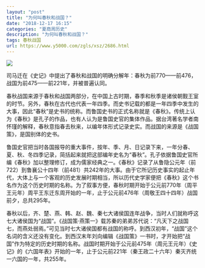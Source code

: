 ```yaml
---
layout: "post"
title: "为何叫春秋和战国？"
date: "2018-12-17 16:15"
categories: "夏商周历史"
description: "为何叫春秋和战国？"
tags: 春秋战国
url: https://www.y5000.com/zgls/xsz/2686.html
---
```






![](https://img.y5000.com/uploads/allimg/160519/4-160519220953X3.jpg)

司马迁在《史记》中提出了春秋和战国的明确分解年：春秋为前770——前476，战国为前475——前221年，并被普遍认同。

春秋战国来源于春秋和战国两部分，在中国上古时期，春季和秋季是诸侯朝觐王室的时节。另外，春秋在古代也代表一年四季。而史书记载的都是一年四季中发生的大事，因此“春秋”是史书的统称。而鲁国史书的正式名称就是《春秋》。传统上认为《春秋》是孔子的作品，也有人认为是鲁国史官的集体作品。据台湾著名学者南怀瑾的解释，春秋意指春去秋来，以编年体形式记录史实。而战国的来源是《战国策》，是国别体的史书。

鲁国史官把当时各国报导的重大事件，按年、季、月、日记录下来，一年分春、夏、秋、冬四季记录，简括起来就把这部编年史名为“春秋”。孔子依据鲁国史官所编《春秋》加以整理修订，成为儒家经典之一。《春秋》记录了从鲁隐公元年（前722）到鲁襄公十四年（前481）共242年的大事。由于它所记历史事实的起止年代，大体上与一个客观的历史发展时期相当，所以历代史学家便把《春秋》这个书名作为这个历史时期的名称。为了叙事方便，春秋时期开始于公元前770年（周平王元年）周平王东迁东周开始的一年，止于公元前476年（周敬王四十四年）战国前夕，总共295年。

春秋以后，齐、楚、燕、韩、赵、魏、秦七大诸侯国连年战争，当时人们就称呼这七大诸侯国为“战国”。《战国策·燕策一》载苏秦的弟弟苏代说：“凡天下之战国七，而燕处弱焉。”可见当时七大诸侯国都有战国的称呼。到西汉初年，“战国”这个名词的含义还没有变化。到西汉末年刘向编辑《战国策》一书时，才开始把“战国”作为特定的历史时期的名称。战国时期开始于公元前475年（周元王元年）《史记》的《六国年表》开始的一年，止于公元前221年（秦王政二十六年）秦灭齐统一六国的一年，共255年。
